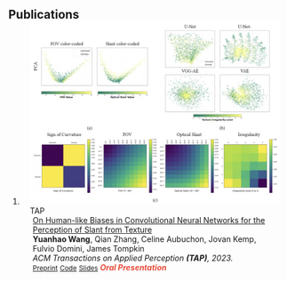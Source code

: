<h2 id="publications" style="margin: 2px 0px -15px;">Publications</h2>

<div class="publications">
<ol class="bibliography">

<li>
<div class="pub-row">

  <div class="col-sm-3 abbr" style="position: relative;padding-right: 15px;padding-left: 15px;">
    <img src="../assets/img/tap2023.png" class="teaser img-fluid z-depth-1">
    <abbr class="badge">TAP</abbr>
  </div>

  <div class="col-sm-9" style="position: relative;padding-right: 15px;padding-left: 20px;">
    <div class="title"><a href="https://dl.acm.org/doi/abs/10.1145/3613451">On Human-like Biases in Convolutional Neural Networks for the Perception of Slant from Texture</a></div>
    <div class="author"><strong>Yuanhao Wang</strong>, Qian Zhang, Celine Aubuchon, Jovan Kemp, Fulvio Domini, James Tompkin</div>
    <div class="periodical"><em>ACM Transactions on Applied Perception <strong>(TAP)</strong>, 2023.</em></div>
    <div class="links">
      <a href="https://dl.acm.org/doi/pdf/10.1145/3613451" class="btn btn-sm z-depth-0" role="button" target="_blank" style="font-size:12px;">Preprint</a>
      <a href="https://github.com/brownvc/Slant-CNN-Biases" class="btn btn-sm z-depth-0" role="button" target="_blank" style="font-size:12px;">Code</a>
      <a href="https://shorturl.at/frvKU" class="btn btn-sm z-depth-0" role="button" target="_blank" style="font-size:12px;">Slides</a>
      <strong><i style="color:#e74d3c">Oral Presentation</i></strong>
    </div>
  </div>
</div>
</li>
  
<br>

</ol>
</div>
